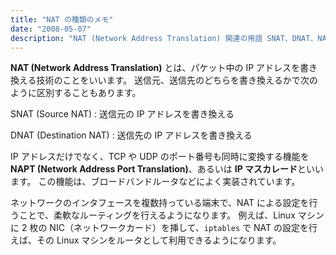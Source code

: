 ```yaml
---
title: "NAT の種類のメモ"
date: "2008-05-07"
description: "NAT (Network Address Translation) 関連の用語 SNAT、DNAT、NAPT、IP マスカレードなどの説明です。"
---
```


**NAT (Network Address Translation)** とは、パケット中の IP アドレスを書き換える技術のことをいいます。
送信元、送信先のどちらを書き換えるかで次のように区別することもあります。

SNAT (Source NAT)
: 送信元の IP アドレスを書き換える

DNAT (Destination NAT)
: 送信先の IP アドレスを書き換える

IP アドレスだけでなく、TCP や UDP のポート番号も同時に変換する機能を **NAPT (Network Address Port Translation)**、あるいは **IP マスカレード**といいます。
この機能は、ブロードバンドルータなどによく実装されています。

ネットワークのインタフェースを複数持っている端末で、NAT による設定を行うことで、柔軟なルーティングを行えるようになります。
例えば、Linux マシンに 2 枚の NIC（ネットワークカード）を挿して、`iptables` で NAT の設定を行えば、その Linux マシンをルータとして利用できるようになります。


